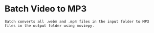 # Batch Video to MP3
    Batch converts all .webm and .mp4 files in the input folder to MP3 files in the output folder using moviepy.